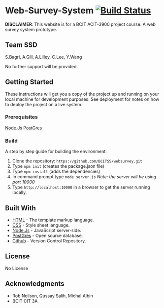 # Web-Survey-System [![Build Status](https://travis-ci.org/ACIT2910-HOTH/hoth.svg?branch=develop)](https://travis-ci.org/ACIT2910-HOTH/hoth)
**DISCLAIMER**: This website is for a BCIT ACIT-3900 project course. 
A web survey system prototype. 

## Team SSD
S.Bagri,
A.Gill, 
A.Lilley, 
C.Lee,
Y.Wang

No further support will be provided.

## Getting Started

These instructions will get you a copy of the project up and running on your local machine for development purposes. See deployment for notes on how to deploy the project on a live system.
### Prerequisites
[Node.Js](https://nodejs.org/en/)
[PostGres](https://www.postgresql.org/)

### Build

A step by step guide for building the environment:
	
1. Clone the repository: ```https://github.com/BCITSS/websurvey.git```
2. Type ```npm init``` (creates the package.json file)
3. Type ```npm install``` (adds the dependencies)
4. In command prompt type ```node server.js``` *Note: the server will be using port 10000*
5. Type ```http://localhost:10000``` in a browser to get the server running locally.

## Built With

* [HTML](https://en.wikipedia.org/wiki/HTML5) - The template markup language.
* [CSS](https://en.wikipedia.org/wiki/Cascading_Style_Sheets) - Style sheet language.
* [Node.Js](https://nodejs.org/en/) - JavaScript server-side.
* [PostGres](https://www.postgresql.org/) - Open source database.
* [Github](https://github.com/) - Version Control Repository.

## License
No License

## Acknowledgments

* Rob Neilson, Qussay Salih, Michal Albin
* BCIT CIT 3A
